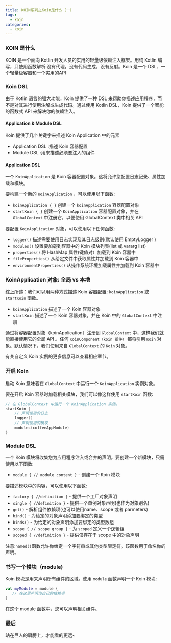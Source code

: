 ```yaml
---
title: KOIN系列之Koin是什么（一）
tags:
  - koin
categories:
  - koin
---
```


### KOIN 是什么

KOIN 是一个面向 Kotlin 开发人员的实用的轻量级依赖注入框架。用纯 Kotlin 编写，只使用函数解析:没有代理，没有代码生成，没有反射。Koin 是一个 DSL、一个轻量级容器和一个实用的API

### Koin DSL

由于 Kotlin 语言的强大功能，Koin 提供了一种 DSL 来帮助你描述应用程序，而不是对其进行使用注解或生成代码。通过使用 Kotlin DSL，Koin 提供了一个智能的函数式 API 来解决你的依赖注入。

#### Application & Module DSL

Koin 提供了几个关键字来描述 Koin Application 中的元素

- Application DSL :描述 Koin 容器配置
- Module  DSL :用来描述必须要注入的组件

#### Application DSL

一个 `KoinApplication` 是 Koin 容器配置对象。这将允许您配置日志记录、属性加载和模块。

要构建一个新的 `KoinApplication` ，可以使用以下函数:

- `koinApplication { }` 创建一个 `koinApplication` 容器配置对象
- `startKoin { }` 创建一个 `KoinApplication` 容器配置对象，并在  `GlobalContext` 中注册它，以便使用 GlobalContext 类中相关 API

要配置 `KoinApplication` 对象，可以使用以下任何函数:

- `logger()` 描述需要使用日志实现及其日志级别(默认使用 EmptyLogger )
- `modules()` 设置要加载到容器中的 Koin 模块列表(list 或 vararg list)
- `properties()`  将 HashMap 属性(键值对）加载到 Koin 容器中
- `fileProperties()` 从给定文件中获取属性并加载到 Koin 容器中
- `environmentProperties()` 从操作系统环境加载属性并加载到 Koin 容器中

### KoinApplication 对象: 全局 vs 本地

综上所述：我们可以用两种方式描述 Koin 容器配置: `koinApplication` 或 `startKoin` 函数。

- `koinApplication` 描述了一个 Koin 容器对象
- `startKoin` 描述了一个 Koin 容器对象，并在 Koin 中的 `GlobalContext` 中注册
  
通过将容器配置对象（koinApplication）注册到 `GlobalContext` 中，这样我们就能直接使用它的全局 API 。任何 `KoinComponent（koin 组件）` 都将引用 `Koin` 对象。默认情况下，我们使用来自 `GlobalContext` 的 `Koin` 对象。

有关自定义 Koin 实例的更多信息可以查看相应章节。

### 开启 Koin

启动 Koin 意味着在 `GlobalContext` 中运行一个 `KoinApplication` 实例对象。

要在开启 Koin 容器时加载相关模块，我们可以像这样使用 `startKoin` 函数:

```kotlin
// 在 GlobalContext 中运行一个 KoinApplication 实例。
startKoin {
    // 声明使用的日志
    logger()
    // 声明使用的模块
    modules(coffeeAppModule)
}
```

### Module DSL

一个 Koin 模块将收集您为应用程序注入或合并的声明。要创建一个新模块，只需使用以下函数:

- `module { // module content }` - 创建一个 Koin 模块

要描述模块中的内容，可以使用以下函数:

- `factory { //definition }` - 提供一个工厂对象声明
- `single { //definition }` - 提供一个单例对象声明(也作为对象别名)
- `get()` - 解析组件依赖项(也可以使用name、scope 或者 parmeters)
- `bind()` - 为给定的对象声明添加要绑定的类型
- `binds()` - 为给定的对象声明添加要绑定的类型数组
- `scope { // scope group }` - 为 `scoped` 定义一个逻辑组
- `scoped { //definition }` - 提供仅存在于 scope 中的对象声明

注意:`named()`函数允许你给定一个字符串或其他类型限定符。该函数用于命名你的声明。

### 书写一个模块（module)

Koin 模块是用来声明所有组件的区域。使用 `module` 函数声明一个 Koin 模块:

```kotlin
val myModule = module {
   // 在这里声明你自己的依赖项
}
```

在这个 module 函数中，您可以声明相关组件。

### 最后

站在巨人的肩膀上，才能看的更远~
